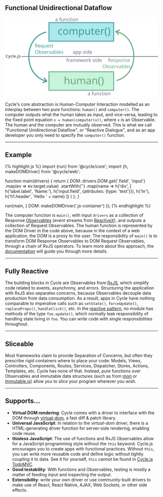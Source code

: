## Functional Unidirectional Dataflow

![Human-Computer Interaction in Cycle.js](/img/human-computer-diagram.svg)

Cycle's core abstraction is Human-Computer Interaction modelled as an interplay between two pure functions: `human()` and `computer()`. The computer outputs what the human takes as input, and vice-versa, leading to the fixed point equation `x = human(computer(x))`, where `x` is an Observable. The human and the computer are mutually observed. This is what we call "Functional Unidirectional Dataflow", or "Reactive Dialogue", and as an app developer you only need to specify the `computer()` function.

- - -

## Example

{% highlight js %}
import {run} from '@cycle/core';
import {h, makeDOMDriver} from '@cycle/web';

function main(drivers) {
  return {
    DOM: drivers.DOM.get('.field', 'input')
      .map(ev => ev.target.value)
      .startWith('')
      .map(name =>
        h('div', [
          h('label.label', 'Name:'),
          h('input.field', {attributes: {type: 'text'}}),
          h('hr'),
          h('h1.header', 'Hello ' + name)
        ])
      )
  };
}

run(main, {
  DOM: makeDOMDriver('.js-container')
});
{% endhighlight %}

The computer function is `main()`, with input `drivers` as a collection of Response [Observables](http://reactivex.io/intro.html) (event streams from [ReactiveX](http://reactivex.io/)), and outputs a collection of Request Observables. The human function is represented by the DOM Driver in the code above, because in the context of a web application, the DOM is a proxy to the user. The responsibility of `main()` is to transform DOM Response Observables to DOM Request Observables, through a chain of RxJS operators. To learn more about this approach, the [documentation](/getting-started.html) will guide you through more details.

- - -

## Fully Reactive

The building blocks in Cycle are Observables from [RxJS](https://github.com/Reactive-Extensions/RxJS), which simplify code related to events, asynchrony, and errors. Structuring the application with RxJS also separates concerns, because Observables decouple data production from data consumption. As a result, apps in Cycle have nothing comparable to imperative calls such as `setState()`, `forceUpdate()`, `replaceProps()`, `handleClick()`, etc. In the [reactive pattern](/observables.html), no module has methods of the type `foo.update()`, which normally leak responsibility of handling state living in `foo`. You can write code with single responsibilities throughout.

- - -

## Sliceable

Most frameworks claim to provide Separation of Concerns, but often they prescribe rigid containers where to place your code: Models, Views, Controllers, Components, Routes, Services, Dispatcher, Stores, Actions, Templates, etc. Cycle has none of that. Instead, pure functions over Observables and immutable data structures (such as from [mori](https://swannodette.github.io/mori/) or [Immutable.js](https://facebook.github.io/immutable-js/)) allow you to *slice* your program wherever you wish.

- - -

## Supports...

- **Virtual DOM rendering**: Cycle comes with a driver to interface with the DOM through [virtual-dom](https://github.com/Matt-Esch/virtual-dom), a fast diff & patch library.
- **Universal JavaScript**: In relation to the *virtual-dom* driver, there is a HTML-generating driver function for server-side rendering, enabling code reuse.
- **thisless JavaScript**: The use of functions and RxJS Observables allow for a JavaScript programming style without the `this` keyword. Cycle.js encourages you to create apps with functional practices. Without `this`, you can write more reusable code and define logic without tightly coupling it to data. See it for yourself, `this` cannot be found in [Cycle.js TodoMVC](https://github.com/staltz/todomvc-cycle/tree/master/js).
- **Good testability**: With functions and Observables, testing is mostly a matter of feeding input and inspecting the output.
- **Extensibility**: write your own driver or use community-built drivers to make use of React, React Native, AJAX, Web Sockets, or other side effects.
